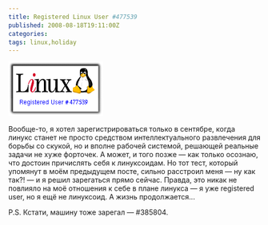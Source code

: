 ```yaml
---
title: Registered Linux User #477539
published: 2008-08-18T19:11:00Z
categories: 
tags: linux,holiday
---
```


<div class="center">
<a href="http://counter.li.org/">
<img src="/images/registered-linux-user-477539.png"
    width="190px" height="110px"
    alt="Registered Linux User #477539"
    class="fullscreen" />
</a>
</div>

Вообще-то, я хотел зарегистрироваться только в сентябре, когда линукс станет не просто средством интеллектуального развлечения для борьбы со скукой, но и вполне рабочей системой, решающей реальные задачи не хуже форточек. А может, и того позже — как только осознаю, что достоин причислять себя к линуксоидам. Но тот тест, который упомянут в моём предыдущем посте, сильно расстроил меня &mdash; ну как так?! &mdash; и я решил зарегаться прямо сейчас. Правда, это никак не повлияло на моё отношения к себе в плане линукса &mdash; я уже registered user, но я ещё не линуксоид. А жизнь продолжается...

P.S. Кстати, машину тоже зарегал — #385804.
